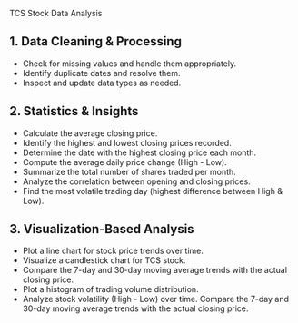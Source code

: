  TCS Stock Data Analysis

## 1. Data Cleaning & Processing
- Check for missing values and handle them appropriately.
- Identify duplicate dates and resolve them.
- Inspect and update data types as needed.

## 2. Statistics & Insights
- Calculate the average closing price.
- Identify the highest and lowest closing prices recorded.
- Determine the date with the highest closing price each month.
- Compute the average daily price change (High - Low).
- Summarize the total number of shares traded per month.
- Analyze the correlation between opening and closing prices.
- Find the most volatile trading day (highest difference between High & Low).

## 3. Visualization-Based Analysis
- Plot a line chart for stock price trends over time.
- Visualize a candlestick chart for TCS stock.
- Compare the 7-day and 30-day moving average trends with the actual closing price.
- Plot a histogram of trading volume distribution.
- Analyze stock volatility (High - Low) over time.
Compare the 7-day and 30-day moving average trends with the actual closing price.



